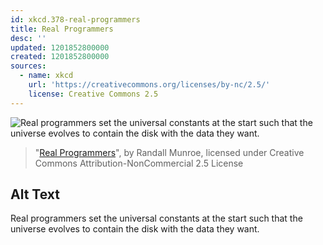 ```yaml
---
id: xkcd.378-real-programmers
title: Real Programmers
desc: ''
updated: 1201852800000
created: 1201852800000
sources:
  - name: xkcd
    url: 'https://creativecommons.org/licenses/by-nc/2.5/'
    license: Creative Commons 2.5
---
```

![Real programmers set the universal constants at the start such that the universe evolves to contain the disk with the data they want.](https://imgs.xkcd.com/comics/real_programmers.png)
> "[Real Programmers](https://xkcd.com/378/)", by Randall Munroe, licensed under Creative Commons Attribution-NonCommercial 2.5 License

## Alt Text
Real programmers set the universal constants at the start such that the universe evolves to contain the disk with the data they want.
